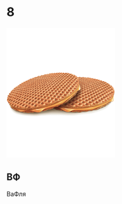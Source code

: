 # 8

<img src="https://github.com/sharkich/nemonic/blob/master/cards/10/8/8.png?raw=true" width="250" height="300" alt="8 - ВаФля">

## ВФ
ВаФля